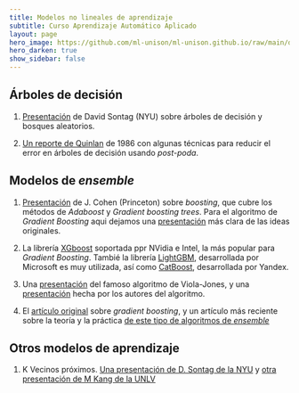```yaml
---
title: Modelos no lineales de aprendizaje 
subtitle: Curso Aprendizaje Automático Aplicado
layout: page
hero_image: https://github.com/ml-unison/ml-unison.github.io/raw/main/docs/img/alt-banner.jpg
hero_darken: true
show_sidebar: false
---
```



## Árboles de decisión

1. [Presentación](https://people.csail.mit.edu/dsontag/courses/ml16/slides/lecture11.pdf) de David Sontag (NYU) sobre árboles de decisión y bosques aleatorios.

2. [Un reporte de Quinlan](https://citeseerx.ist.psu.edu/viewdoc/download?doi=10.1.1.18.4267&rep=rep1&type=pdf) de 1986 con algunas técnicas para reducir el error en árboles de decisión usando *post-poda*.

## Modelos de *ensemble*

1. [Presentación](https://scholar.princeton.edu/sites/default/files/bstewart/files/boosting.pdf) de J. Cohen (Princeton) sobre *boosting*, que cubre los métodos de *Adaboost* y *Gradient boosting trees*. Para el algoritmo de *Gradient Boosting* aqui dejamos una [presentación](https://www.ccs.neu.edu/home/vip/teach/MLcourse/4_boosting/slides/gradient_boosting.pdf) más clara de las ideas originales.

2. La librería [XGboost](https://xgboost.ai) soportada ppr NVidia e Intel, la más popular para *Gradient Boosting*. Tambié la librería [LightGBM](https://lightgbm.readthedocs.io), desarrollada por Microsoft es muy utilizada, así como [CatBoost](https://catboost.ai), desarrollada por Yandex.

3. Una [presentación](https://www.cs.ubc.ca/~lowe/425/slides/13-ViolaJones.pdf) del famoso algoritmo de Viola-Jones, y una [presentación](https://www.google.com/url?sa=t&rct=j&q=&esrc=s&source=web&cd=&cad=rja&uact=8&ved=2a[…]a-Jones%2520presentation.ppt&usg=AOvVaw0XtfrKMk_OnA9HawvyZ6vI) hecha por los autores del algoritmo.
   
4. El [artículo original](https://github.com/mcd-unison/aaa-curso/raw/main/pdf/grad_boost_original.pdf) sobre *gradient boosting*, y un artículo más reciente sobre la teoría y la práctica [de este tipo de algoritmos de *ensemble*](https://github.com/mcd-unison/aaa-curso/raw/main/pdf/boosting_TyA.pdf)
   
## Otros modelos de aprendizaje

1. K Vecinos próximos. [Una presentación de D. Sontag de la NYU](https://github.com/mcd-unison/aaa-curso/raw/main/slides/knn-ny.pdf) y [otra presentación de M Kang de la UNLV](https://mkang.faculty.unlv.edu/teaching/CS489_689/05.KNN.pdf)